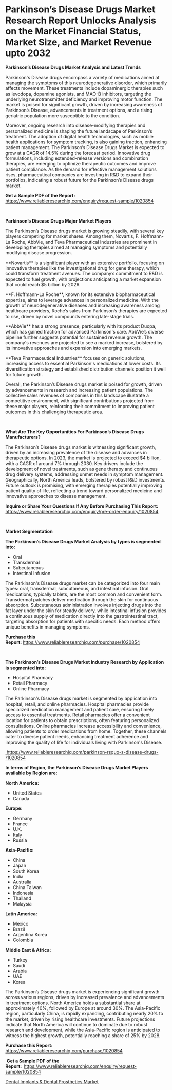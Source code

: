 <p><h1>Parkinson’s Disease Drugs Market Research Report Unlocks Analysis on the Market Financial Status, Market Size, and Market Revenue upto 2032</h1></p><p><strong>Parkinson’s Disease Drugs Market Analysis and Latest Trends</strong></p>
<p><p>Parkinson's Disease drugs encompass a variety of medications aimed at managing the symptoms of this neurodegenerative disorder, which primarily affects movement. These treatments include dopaminergic therapies such as levodopa, dopamine agonists, and MAO-B inhibitors, targeting the underlying neurotransmitter deficiency and improving motor function. The market is poised for significant growth, driven by increasing awareness of Parkinson’s Disease, advancements in treatment options, and a rising geriatric population more susceptible to the condition.</p><p>Moreover, ongoing research into disease-modifying therapies and personalized medicine is shaping the future landscape of Parkinson’s treatment. The adoption of digital health technologies, such as mobile health applications for symptom tracking, is also gaining traction, enhancing patient management. The Parkinson’s Disease Drugs Market is expected to grow at a CAGR of 14.5% during the forecast period. Innovative drug formulations, including extended-release versions and combination therapies, are emerging to optimize therapeutic outcomes and improve patient compliance. As the demand for effective management solutions rises, pharmaceutical companies are investing in R&D to expand their portfolios, indicating a robust future for the Parkinson’s Disease drugs market.</p></p>
<p><strong>Get a Sample PDF of the Report:&nbsp;</strong> <a href="https://www.reliableresearchiq.com/enquiry/request-sample/1020854?utm_campaign=2758&utm_medium=2&utm_source=Github&utm_content=ia&utm_term=21032025&utm_id=parkinsons-disease-drugs">https://www.reliableresearchiq.com/enquiry/request-sample/1020854</a></p>
<p>&nbsp;</p>
<p><strong>Parkinson’s Disease Drugs Major Market Players</strong></p>
<p><p>The Parkinson’s Disease drugs market is growing steadily, with several key players competing for market shares. Among them, Novartis, F. Hoffmann-La Roche, AbbVie, and Teva Pharmaceutical Industries are prominent in developing therapies aimed at managing symptoms and potentially modifying disease progression.</p><p>**Novartis** is a significant player with an extensive portfolio, focusing on innovative therapies like the investigational drug for gene therapy, which could transform treatment avenues. The company’s commitment to R&D is expected to fuel growth, with projections anticipating a market expansion that could reach $5 billion by 2026.</p><p>**F. Hoffmann-La Roche**, known for its extensive biopharmaceutical expertise, aims to leverage advances in personalized medicine. With the growth of neurodegenerative diseases and increasing awareness among healthcare providers, Roche’s sales from Parkinson’s therapies are expected to rise, driven by novel compounds entering late-stage trials.</p><p>**AbbVie** has a strong presence, particularly with its product Duopa, which has gained traction for advanced Parkinson's care. AbbVie’s diverse pipeline further suggests potential for sustained revenue growth. The company's revenues are projected to see a marked increase, bolstered by its innovative approaches and expansion into emerging markets.</p><p>**Teva Pharmaceutical Industries** focuses on generic solutions, increasing access to essential Parkinson's medications at lower costs. Its diversification strategy and established distribution channels position it well for future growth.</p><p>Overall, the Parkinson’s Disease drugs market is poised for growth, driven by advancements in research and increasing patient populations. The collective sales revenues of companies in this landscape illustrate a competitive environment, with significant contributions projected from these major players, reinforcing their commitment to improving patient outcomes in this challenging therapeutic area.</p></p>
<p>&nbsp;</p>
<p><strong>What Are The Key Opportunities For Parkinson’s Disease Drugs Manufacturers?</strong></p>
<p><p>The Parkinson’s Disease drugs market is witnessing significant growth, driven by an increasing prevalence of the disease and advances in therapeutic options. In 2023, the market is projected to exceed $4 billion, with a CAGR of around 7% through 2030. Key drivers include the development of novel treatments, such as gene therapy and continuous drug delivery systems, addressing unmet needs in symptom management. Geographically, North America leads, bolstered by robust R&D investments. Future outlook is promising, with emerging therapies potentially improving patient quality of life, reflecting a trend toward personalized medicine and innovative approaches to disease management.</p></p>
<p><strong>Inquire or Share Your Questions If Any Before Purchasing This Report:</strong> <a href="https://www.reliableresearchiq.com/enquiry/pre-order-enquiry/1020854?utm_campaign=2758&utm_medium=2&utm_source=Github&utm_content=ia&utm_term=21032025&utm_id=parkinsons-disease-drugs">https://www.reliableresearchiq.com/enquiry/pre-order-enquiry/1020854</a></p>
<p>&nbsp;</p>
<p><strong>Market Segmentation</strong></p>
<p><strong>The Parkinson’s Disease Drugs Market Analysis by types is segmented into:</strong></p>
<p><ul><li>Oral</li><li>Transdermal</li><li>Subcutaneous</li><li>Intestinal Infusion</li></ul></p>
<p><p>The Parkinson's Disease drugs market can be categorized into four main types: oral, transdermal, subcutaneous, and intestinal infusion. Oral medications, typically tablets, are the most common and convenient form. Transdermal patches deliver medication through the skin for continuous absorption. Subcutaneous administration involves injecting drugs into the fat layer under the skin for steady delivery, while intestinal infusion provides a continuous supply of medication directly into the gastrointestinal tract, targeting absorption for patients with specific needs. Each method offers unique benefits in managing symptoms.</p></p>
<p><strong>Purchase this Report:&nbsp;</strong><a href="https://www.reliableresearchiq.com/purchase/1020854?utm_campaign=2758&utm_medium=2&utm_source=Github&utm_content=ia&utm_term=21032025&utm_id=parkinsons-disease-drugs">https://www.reliableresearchiq.com/purchase/1020854</a></p>
<p>&nbsp;</p>
<p><strong>The Parkinson’s Disease Drugs Market Industry Research by Application is segmented into:</strong></p>
<p><ul><li>Hospital Pharmacy</li><li>Retail Pharmacy</li><li>Online Pharmacy</li></ul></p>
<p><p>The Parkinson's Disease drugs market is segmented by application into hospital, retail, and online pharmacies. Hospital pharmacies provide specialized medication management and patient care, ensuring timely access to essential treatments. Retail pharmacies offer a convenient location for patients to obtain prescriptions, often featuring personalized consultations. Online pharmacies increase accessibility and convenience, allowing patients to order medications from home. Together, these channels cater to diverse patient needs, enhancing treatment adherence and improving the quality of life for individuals living with Parkinson's Disease.</p></p>
<p><a href="https://www.reliableresearchiq.com/parkinson-rsquo-s-disease-drugs-r1020854?utm_campaign=2758&utm_medium=2&utm_source=Github&utm_content=ia&utm_term=21032025&utm_id=parkinsons-disease-drugs">&nbsp;https://www.reliableresearchiq.com/parkinson-rsquo-s-disease-drugs-r1020854</a></p>
<p><strong>In terms of Region, the Parkinson’s Disease Drugs Market Players available by Region are:</strong></p>
<p>
    <p> <strong> North America: </strong>
        <ul>
            <li>United States</li>
            <li>Canada</li>
        </ul>
        </p> 
    <p> <strong> Europe: </strong>
        <ul>
            <li>Germany</li>
            <li>France</li>
            <li>U.K.</li>
            <li>Italy</li>
            <li>Russia</li>
        </ul>
        </p> 
    <p> <strong> Asia-Pacific: </strong>
        <ul>
            <li>China</li>
            <li>Japan</li>
            <li>South Korea</li>
            <li>India</li>
            <li>Australia</li>
            <li>China Taiwan</li>
            <li>Indonesia</li>
            <li>Thailand</li>
            <li>Malaysia</li>
        </ul>
        </p> 
    <p> <strong> Latin America: </strong>
        <ul>
            <li>Mexico</li>
            <li>Brazil</li>
            <li>Argentina Korea</li>
            <li>Colombia</li>
        </ul>
        </p> 
    <p> <strong> Middle East & Africa: </strong>
        <ul>
            <li>Turkey</li>
            <li>Saudi</li>
            <li>Arabia</li>
            <li>UAE</li>
            <li>Korea</li>
        </ul>
    </p>
    </p>
<p><p>The Parkinson’s Disease drugs market is experiencing significant growth across various regions, driven by increased prevalence and advancements in treatment options. North America holds a substantial share at approximately 40%, followed by Europe at around 30%. The Asia-Pacific region, particularly China, is rapidly expanding, contributing nearly 20% to the market, driven by rising healthcare investments. Future projections indicate that North America will continue to dominate due to robust research and development, while the Asia-Pacific region is anticipated to witness the highest growth, potentially reaching a share of 25% by 2028.</p></p>
<p><strong>Purchase this Report: </strong><a href="https://www.reliableresearchiq.com/purchase/1020854?utm_campaign=2758&utm_medium=2&utm_source=Github&utm_content=ia&utm_term=21032025&utm_id=parkinsons-disease-drugs">https://www.reliableresearchiq.com/purchase/1020854</a></p>
<p>&nbsp;<strong>Get a Sample PDF of the Report:&nbsp;&nbsp;</strong><a href="https://www.reliableresearchiq.com/enquiry/request-sample/1020854?utm_campaign=2758&utm_medium=2&utm_source=Github&utm_content=ia&utm_term=21032025&utm_id=parkinsons-disease-drugs">https://www.reliableresearchiq.com/enquiry/request-sample/1020854</a></p>
<p><strong></strong></p>
<p><p><a href="https://github.com/watzondechao/Market-Research-Report-List-1/blob/main/dental-implants-dental-prosthetics-market.md?utm_campaign=2758&utm_medium=2&utm_source=Github&utm_content=ia&utm_term=21032025&utm_id=parkinsons-disease-drugs">Dental Implants & Dental Prosthetics Market</a></p></p>